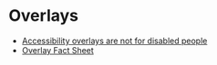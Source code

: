 # Overlays

- [Accessibility overlays are not for disabled people](https://www.tempertemper.net/blog/accessibility-overlays-are-not-for-disabled-people)
- [Overlay Fact Sheet](https://overlayfactsheet.com/en/)
